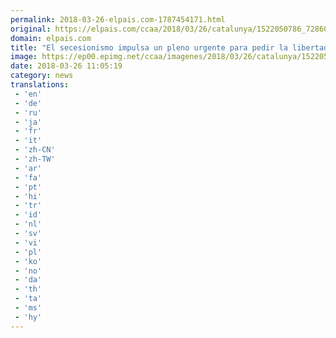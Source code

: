 ```yaml
---
permalink: 2018-03-26-elpais.com-1787454171.html
original: https://elpais.com/ccaa/2018/03/26/catalunya/1522050786_728607.html#?ref=rss&format=simple&link=link
domain: elpais.com
title: "El secesionismo impulsa un pleno urgente para pedir la libertad de los presos"
image: https://ep00.epimg.net/ccaa/imagenes/2018/03/26/catalunya/1522050786_728607_1522054773_rrss_normal.jpg
date: 2018-03-26 11:05:19
category: news
translations: 
 - 'en'
 - 'de'
 - 'ru'
 - 'ja'
 - 'fr'
 - 'it'
 - 'zh-CN'
 - 'zh-TW'
 - 'ar'
 - 'fa'
 - 'pt'
 - 'hi'
 - 'tr'
 - 'id'
 - 'nl'
 - 'sv'
 - 'vi'
 - 'pl'
 - 'ko'
 - 'no'
 - 'da'
 - 'th'
 - 'ta'
 - 'ms'
 - 'hy'
---
```



